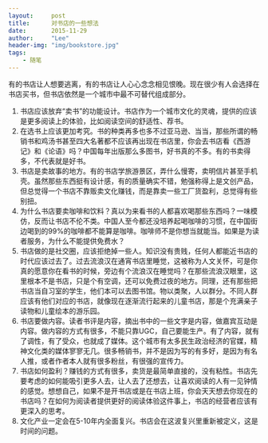 ```yaml
---
layout:     post
title:      对书店的一些想法
date:       2015-11-29
author:     "Lee"
header-img: "img/bookstore.jpg"
tags:
    - 随笔
---
```

有的书店让人想要逃离，有的书店让人心心念念相见恨晚。现在很少有人会选择在书店买书，但书店依然是一个城市中最不可替代组成部分。

1. 书店应该放弃“卖书”的功能设计。书店作为一个城市文化的灵魂，提供的应该是更多阅读上的体验，比如阅读空间的舒适性、荐书。
2. 在选书上应该更加考究。书的种类再多也多不过亚马逊、当当，那些所谓的畅销书和鸡汤书甚至四大名著都不应该再出现在书店里，你会去书店看《西游记》和《论语》吗？中国每年出版那么多图书，好书真的不多。有的书卖得多，不代表就是好书。
3. 书店是卖故事的地方。有的书店学旅游景区，弄什么慢寄，卖明信片甚至手机壳。虽然那些东西挺有设计感，有的质量确实不错，勉强称得上是文创产品，但总觉得一个书店不靠贩卖文化赚钱，而是靠卖一些工厂货盈利，总觉得有些别扭。
4. 为什么书店要卖咖啡和饮料？真以为来看书的人都喜欢喝那些东西吗？一味模仿，反而让书店不伦不类。中国人至今都还没培养起喝咖啡的习惯，在中国街边喝到的99%的咖啡都不能算是咖啡。咖啡师不是你想当就能当。如果是为读者服务，为什么不能提供免费水？
5. 书店做的是社交圈，应该拒绝掉一些人。知识没有贵贱，任何人都能近书店的时代应该过去了。过去流浪汉在通宵书店里睡觉，这被称为人文关怀，可是你真的愿意你在看书的时候，旁边有个流浪汉在睡觉吗？在那些流浪汉眼里，这里根本不是书店，只是个有空调，还可以免费过夜的地方。同理，还有那些把书店当自习室的学生，他们本可以去图书馆。物以类聚，人以群分。不同人群应该有他们对应的书店，就像现在逐渐流行起来的儿童书店，那是个充满亲子读物和儿童绘本的游乐园。
6. 书店要做内容。读者书评是内容，摘出书中的一些文字是内容，做嘉宾互动是内容。做内容的方式有很多，不能只靠UGC，自己要能生产。有了内容，就有了调性，有了受众，也就成了媒体。这个城市有太多民生政治经济的官媒，精神文化类的媒体寥寥无几。很多畅销书，并不是因为写的有多好，是因为有名人推，或者作者本人就有很多粉丝，有很强的宣传力。
7. 书店如何盈利？赚钱的方式有很多，卖货是最简单直接的，没有粘性。书店先要考虑的如何能吸引更多人去，让人去了还想去，让喜欢阅读的人有一见钟情的感觉。想想自己，如果不是开书店或是在书店上班，你会天天想去你现在的书店吗？在如何为阅读者提供更好的阅读体验这件事上，书店的经营者应该有更深入的思考。
8. 文化产业一定会在5-10年内全面复兴。书店会在这波复兴里重新被定义，这是时间的问题。